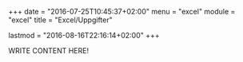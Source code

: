 +++
date = "2016-07-25T10:45:37+02:00"
menu = "excel"
module = "excel"
title = "Excel/Uppgifter"

lastmod = "2016-08-16T22:16:14+02:00"
+++

WRITE CONTENT HERE!

